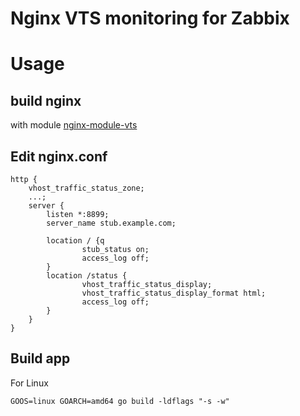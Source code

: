 # Nginx VTS monitoring for Zabbix

# Usage

## build nginx 
with module [nginx-module-vts](https://github.com/vozlt/nginx-module-vts)

## Edit nginx.conf 
```
http {
 	vhost_traffic_status_zone;
 	...;
	server {
        listen *:8899;
        server_name stub.example.com;

        location / {q
                stub_status on;
                access_log off;
        }
        location /status {
                vhost_traffic_status_display;
                vhost_traffic_status_display_format html;
                access_log off;
        }
    }
}
```

## Build app

For Linux

`GOOS=linux GOARCH=amd64 go build -ldflags "-s -w"`
